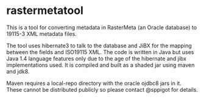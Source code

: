 # rastermetatool

This is a tool for converting metadata in RasterMeta (an Oracle database) to 19115-3 XML metadata files. 

The tool uses hibernate3 to talk to the database and JiBX for the mapping between the fields and ISO19115 XML. The code is written in Java but uses Java 1.4 language features only due to the age of the hibernate and jibx implementations used. It is compiled and built as a shaded jar using maven and jdk8.

Maven requires a local-repo directory with the oracle ojdbc8 jars in it. These cannot be distributed publicly so please contact @sppigot for details.
